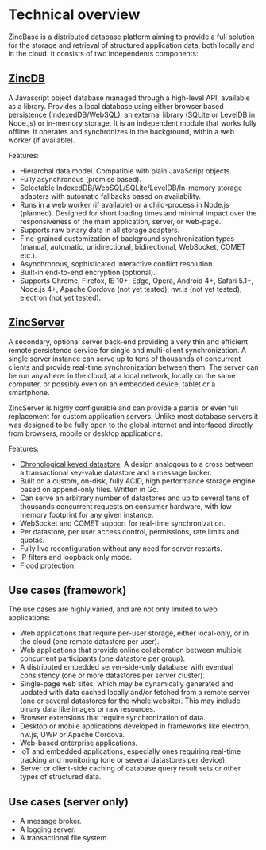 # Technical overview

ZincBase is a distributed database platform aiming to provide a full solution for the storage and retrieval of structured application data, both locally and in the cloud. It consists of two independents components:

## [ZincDB](https://github.com/zincbase/zincdb)

A Javascript object database managed through a high-level API, available as a library. Provides a local database using either browser based persistence (IndexedDB/WebSQL), an external library (SQLite or LevelDB in Node.js) or in-memory storage. It is an independent module that works fully offline. It operates and synchronizes in the background, within a web worker (if available).

Features:

* Hierarchal data model. Compatible with plain JavaScript objects.
* Fully asynchronous (promise based).
* Selectable IndexedDB/WebSQL/SQLite/LevelDB/In-memory storage adapters with automatic fallbacks based on availability.
* Runs in a web worker (if available) or a child-process in Node.js (planned). Designed for short loading times and minimal impact over the responsiveness of the main application, server, or web-page.
* Supports raw binary data in all storage adapters.
* Fine-grained customization of background synchronization types (manual, automatic, unidirectional, bidirectional, WebSocket, COMET etc.).
* Asynchronous, sophisticated interactive conflict resolution.
* Built-in end-to-end encryption (optional).
* Supports Chrome, Firefox, IE 10+, Edge, Opera, Android 4+, Safari 5.1+, Node.js 4+, Apache Cordova (not yet tested), nw.js (not yet tested), electron (not yet tested).


## [ZincServer](https://github.com/zincbase/zincserver)

A secondary, optional server back-end providing a very thin and efficient remote persistence service for single and multi-client synchronization. A single server instance can serve up to tens of thousands of concurrent clients and provide real-time synchronization between them. The server can be run anywhere: in the cloud, at a local network, locally on the same computer, or possibly even on an embedded device, tablet or a smartphone.

ZincServer is highly configurable and can provide a partial or even full replacement for custom application servers. Unlike most database servers it was designed to be fully open to the global internet and interfaced directly from browsers, mobile or desktop applications.

Features:

* [Chronological keyed datastore](https://github.com/zincbase/zincserver/blob/master/docs/Technical%20overview.md). A design analogous to a cross between a transactional key-value datastore and a message broker.
* Built on a custom, on-disk, fully ACID, high performance storage engine based on append-only files. Written in Go.
* Can serve an arbitrary number of datastores and up to several tens of thousands concurrent requests on consumer hardware, with low memory footprint for any given instance.
* WebSocket and COMET support for real-time synchronization.
* Per datastore, per user access control, permissions, rate limits and quotas.
* Fully live reconfiguration without any need for server restarts.
* IP filters and loopback only mode.
* Flood protection.

## Use cases (framework)

The use cases are highly varied, and are not only limited to web applications:

* Web applications that require per-user storage, either local-only, or in the cloud (one remote datastore per user).
* Web applications that provide online collaboration between multiple concurrent participants (one datastore per group).
* A distributed embedded server-side-only database with eventual consistency (one or more datastores per server cluster).
* Single-page web sites, which may be dynamically generated and updated with data cached locally and/or fetched from a remote server (one or several datastores for the whole website). This may include binary data like images or raw resources.
* Browser extensions that require synchronization of data.
* Desktop or mobile applications developed in frameworks like electron, nw.js, UWP or Apache Cordova.
* Web-based enterprise applications.
* IoT and embedded applications, especially ones requiring real-time tracking and monitoring (one or several datastores per device).
* Server or client-side caching of database query result sets or other types of structured data.

## Use cases (server only)

* A message broker.
* A logging server.
* A transactional file system.
